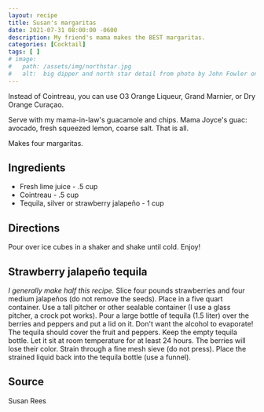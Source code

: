 ```yaml
---
layout: recipe
title: Susan's margaritas
date: 2021-07-31 08:00:00 -0600
description: My friend's mama makes the BEST margaritas.
categories: [Cocktail]
tags: [ ]
# image:  
#   path: /assets/img/northstar.jpg
#   alt:  big dipper and north star detail from photo by John Fowler on Unsplash
---
```


Instead of Cointreau, you can use O3 Orange Liqueur, Grand Marnier, or Dry Orange Curaçao.

Serve with my mama-in-law's guacamole and chips. Mama Joyce's guac: avocado, fresh squeezed lemon, coarse salt. That is all.

Makes four margaritas.

## Ingredients
- Fresh lime juice - .5 cup
- Cointreau - .5 cup
- Tequila, silver or strawberry jalapeño - 1 cup

## Directions
Pour over ice cubes in a shaker and shake until cold. Enjoy!

## Strawberry jalapeño tequila
_I generally make half this recipe._ Slice four pounds strawberries and four medium jalapeños (do not remove the seeds). Place in a five quart container. Use a tall pitcher or other sealable container (I use a glass pitcher, a crock pot works). Pour a large bottle of tequila (1.5 liter) over the berries and peppers and put a lid on it. Don't want the alcohol to evaporate! The tequila should cover the fruit and peppers. Keep the empty tequila bottle. Let it sit at room temperature for at least 24 hours. The berries will lose their color. Strain through a fine mesh sieve (do not press). Place the strained liquid back into the tequila bottle (use a funnel).

## Source
Susan Rees
